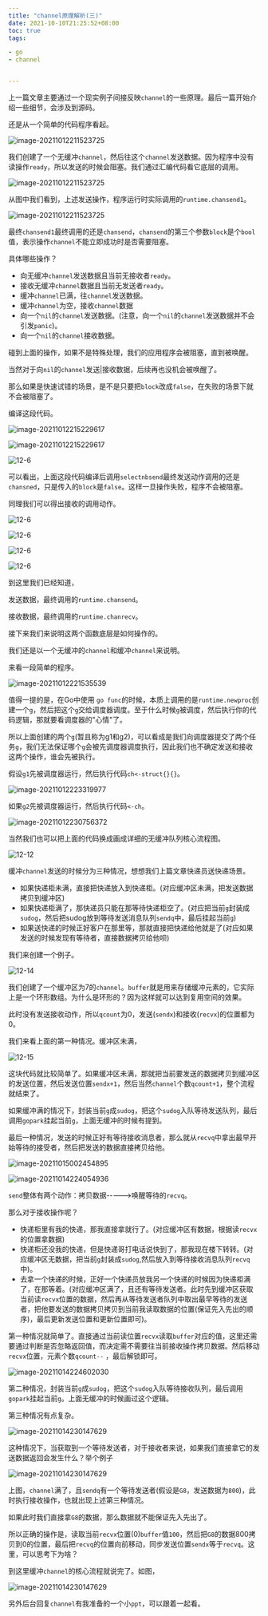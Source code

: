 ```yaml
---
title: "channel原理解析(三)"
date: 2021-10-10T21:25:52+08:00 
toc: true 
tags:

- go
- channel


---
```




上一篇文章主要通过一个现实例子间接反映`channel`的一些原理。最后一篇开始介绍一些细节，会涉及到源码。

还是从一个简单的代码程序看起。

![image-20211012211523725](https://cdn.syst.top/12-1.png)

我们创建了一个无缓冲`channel`，然后往这个`channel`发送数据。因为程序中没有读操作`ready`，所以发送的时候会阻塞。我们通过汇编代码看它底层的调用。

![image-20211012211523725](https://cdn.syst.top/12-2.png)



从图中我们看到，上述发送操作，程序运行时实际调用的`runtime.chansend1`。

![image-20211012211523725](https://cdn.syst.top/12-3.png)

最终`chansend1`最终调用的还是`chansend`，`chansend`的第三个参数`block`是个`bool`值，表示操作`channel`不能立即成功时是否需要阻塞。

具体哪些操作？

- 向无缓冲`channel`发送数据且当前无接收者`ready`。
- 接收无缓冲`channel`数据且当前无发送者`ready`。
- 缓冲`channel`已满，往`channel`发送数据。
- 缓冲`channel`为空，接收`channel`数据
- 向一个`nil`的`channel`发送数据。(注意，向一个`nil`的`channel`发送数据并不会引发`panic`)。
- 向一个`nil`的`channel`接收数据。

碰到上面的操作，如果不是特殊处理，我们的应用程序会被阻塞，直到被唤醒。

当然对于向`nil`的`channel`发送|接收数据，后续再也没机会被唤醒了。

那么如果是快速试错的场景，是不是只要把`block`改成`false`，在失败的场景下就不会被阻塞了。

编译这段代码。

![image-20211012215229617](https://cdn.syst.top/12-4.png)

![image-20211012215229617](https://cdn.syst.top/12-5.png)



![12-6](https://cdn.syst.top/12-6.png)

可以看出，上面这段代码编译后调用`selectnbsend`最终发送动作调用的还是`chansned`，只是传入的`block`是`false`。这样一旦操作失败，程序不会被阻塞。



同理我们可以得出接收的调用动作。

![12-6](https://cdn.syst.top/12-7.png)



![12-6](https://cdn.syst.top/12-8.png)

![12-6](https://cdn.syst.top/12-9.png)



![12-6](https://cdn.syst.top/12-10.png)



到这里我们已经知道，

发送数据，最终调用的`runtime.chansend`。

接收数据，最终调用的`runtime.chanrecv`。



接下来我们来说明这两个函数底层是如何操作的。



我们还是以一个无缓冲的`channel`和缓冲`channel`来说明。

来看一段简单的程序。

![image-20211012221535539](https://cdn.syst.top/12-11.png)

值得一提的是，在Go中使用 `go func`的时候，本质上调用的是`runtime.newproc`创建一个`g`，然后把这个`g`交给调度器调度。至于什么时候`g`被调度，然后执行你的代码逻辑，那就要看调度器的"心情"了。

所以上面创建的两个`g`(暂且称为g1和g2)，可以看成是我们向调度器提交了两个任务`g`，我们无法保证哪个`g`会被先调度器调度执行，因此我们也不确定发送和接收这两个操作，谁会先被执行。

假设`g1`先被调度器运行，然后执行代码`ch<-struct{}{}`。

![image-20211012223319977](https://cdn.syst.top/12-11-2.png)

如果`g2`先被调度器运行，然后执行代码`<-ch`。

![image-20211012230756372](https://cdn.syst.top/12-13.png)



当然我们也可以把上面的代码换成画成详细的无缓冲队列核心流程图。

![12-12](https://cdn.syst.top/12-12.jpg)

缓冲`channel`发送的时候分为三种情况，想想我们上篇文章快递员送快递场景。

- 如果快递柜未满，直接把快递放入到快递柜。(对应缓冲区未满，把发送数据拷贝到缓冲区)
- 如果快递柜满了，那快递员只能在那等待快递柜空了。(对应把当前`g`封装成`sudog`，然后把sudog放到等待发送消息队列`sendq`中，最后挂起当前`g`)
- 如果送快递的时候正好客户在那里等，那就直接把快递给他就是了(对应如果发送的时候发现有等待者，直接数据拷贝给他呗)



我们来创建一个例子。

![12-14](https://cdn.syst.top/12-14.png)

我们创建了一个缓冲区为7的`channel`。`buffer`就是用来存储缓冲元素的，它实际上是一个环形数组。为什么是环形的？因为这样就可以达到复用空间的效果。

此时没有发送接收动作，所以`qcount`为0，发送(`sendx`)和接收(`recvx`)的位置都为0。



我们来看上面的第一种情况。缓冲区未满，

![12-15](https://cdn.syst.top/12-27.png)



这块代码就比较简单了。如果缓冲区未满，那就把当前要发送的数据拷贝到缓冲区的发送位置，然后发送位置`sendx+1`，然后当然`channel`个数`qcount+1`，整个流程就结束了。



如果缓冲满的情况下，封装当前`g`成`sudog`，把这个`sudog`入队等待发送队列，最后调用`gopark`挂起当前`g`，上面无缓冲的时候有提到。



最后一种情况，发送的时候正好有等待接收消息者，那么就从`recvq`中拿出最早开始等待的接受者，然后把发送的数据直接拷贝给他。



![image-20211015002454895](https://cdn.syst.top/12-28.png)

![image-20211014224054936](https://cdn.syst.top/12-29.png)

`send`整体有两个动作：拷贝数据----->唤醒等待的`recvq`。



那么对于接收操作呢？

- 快递柜里有我的快递，那我直接拿就行了。(对应缓冲区有数据，根据读`recvx`的位置拿数据)
- 快递柜还没我的快递，但是快递哥打电话说快到了，那我现在楼下转转。(对应缓冲区无数据，把当前`g`封装成`sudog`,然后放入到等待接收消息队列`recvq`中)。
- 去拿一个快递的时候，正好一个快递员放我另一个快递的时候因为快递柜满了，在那等着。(对应缓冲区满了，且还有等待发送者。此时先到缓冲区获取当前读`recvx`位置的数据，然后再从等待发送者队列中取出最早等待的发送者，把他要发送的数据拷贝拷贝到当前我读取数据的位置(保证先入先出的顺序)，最后更新发送位置和更新位置即可)。





第一种情况就简单了。直接通过当前读位置`recvx`读取`buffer`对应的值，这里还需要通过判断是否忽略返回值，而决定需不需要往当前接收操作拷贝数据。然后移动`recvx`位置，元素个数`qcount--` ，最后解锁即可。

![image-20211014224602030](https://cdn.syst.top/12-30.png)



第二种情况，封装当前`g`成`sudog`，把这个`sudog`入队等待接收队列，最后调用`gopark`挂起当前`g`。上面无缓冲的时候画过这个逻辑。



第三种情况有点复杂。

![image-20211014230147629](https://cdn.syst.top/12-31.png)

这种情况下，当获取到一个等待发送者，对于接收者来说，如果我们直接拿它的发送数据返回会发生什么？举个例子

![image-20211014230147629](https://cdn.syst.top/12-32.png)

上图，`channel`满了，且`sendq`有一个等待发送者(假设是`G8`，发送数据为`800`)，此时执行接收操作，也就出现上述第三种情况。

如果此时我们直接拿`G8`的数据，那么数据就不能保证先入先出了。

所以正确的操作是，读取当前`recvx`位置(0)`buffer`值`100`，然后把`G8`的数据800拷贝到0的位置，最后把`recvq`的位置向前移动，同步发送位置`sendx`等于`recvq`。这里，可以思考下为啥？



到这里缓冲`channel`的核心流程就说完了。如图，

![image-20211014230147629](https://cdn.syst.top/12-33.jpg)



另外后台回复`channel`有我准备的一个小`ppt`，可以跟着一起看。

















